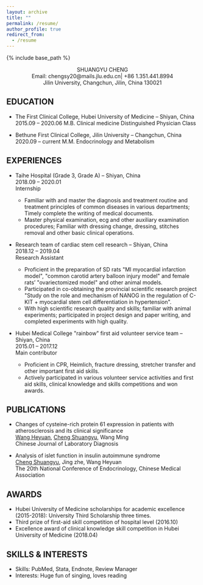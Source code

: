 ```yaml
---
layout: archive
title: ""
permalink: /resume/
author_profile: true
redirect_from:
  - /resume
---
```

{% include base_path %}

<div align="center">
SHUANGYU CHENG
<br>Email: chengsy20@mails.jlu.edu.cn|  +86 1.351.441.8994  
<br>Jilin University, Changchun, Jilin, China 130021
</div>

## EDUCATION

* The First Clinical College, Hubei University of Medicine – Shiyan, China	2015.09 – 2020.06
M.B.  Clinical medicine 
Distinguished Physician Class

* Bethune First Clinical College, Jilin University – Changchun, China	2020.09 – current
M.M. Endocrinology and Metabolism



## EXPERIENCES
* Taihe Hospital (Grade 3, Grade A) – Shiyan, China                                                       
2018.09 – 2020.01  
Internship
  * Familiar with and master the diagnosis and treatment routine and treatment principles of common diseases in various   departments; Timely complete the writing of medical documents.
  * Master physical examination, ecg and other auxiliary examination procedures; Familiar with dressing change, dressing, stitches removal and other basic clinical operations.
  

* Research team of cardiac stem cell research – Shiyan, China		                                          
2018.12 – 2019.04  
Research Assistant
  * Proficient in the preparation of SD rats "MI myocardial infarction model", "common carotid artery balloon injury model" and female rats’ "ovariectomized model" and other animal models.
  * Participated in co-obtaining the provincial scientific research project "Study on the role and mechanism of NANOG in the regulation of C-KIT + myocardial stem cell differentiation in hypertension".
  * With high scientific research quality and skills; familiar with animal experiments; participated in project design and paper writing, and completed experiments with high quality.

* Hubei Medical College "rainbow" first aid volunteer service team – Shiyan, China	                      
2015.01 – 2017.12  
Main contributor
  * Proficient in CPR, Heimlich, fracture dressing, stretcher transfer and other important first aid skills.
  * Actively participated in various volunteer service activities and first aid skills, clinical knowledge and skills competitions and won awards.


## PUBLICATIONS
*  Changes of cysteine-rich protein 61 expression in patients with atherosclerosis and its clinical significance
<br>  <u>Wang Heyuan</u>, <u>Cheng Shuangyu</u>,  Wang Ming  
Chinese Journal of Laboratory Diagnosis

* Analysis of islet function in insulin autoimmune syndrome
<br>  <u>Cheng Shuangyu</u>, Jing zhe, Wang Heyuan  
The 20th National Conference of Endocrinology, Chinese Medical Association


## AWARDS
* Hubei University of Medicine scholarships for academic excellence (2015-2018): University Third Scholarship three times. 
* Third prize of first-aid skill competition of hospital level (2016.10)
* Excellence award of clinical knowledge skill competition in Hubei University of Medicine (2018.04)


## SKILLS & INTERESTS
*	Skills: PubMed, Stata, Endnote, Review Manager
*	Interests: Huge fun of singing, loves reading 

  
